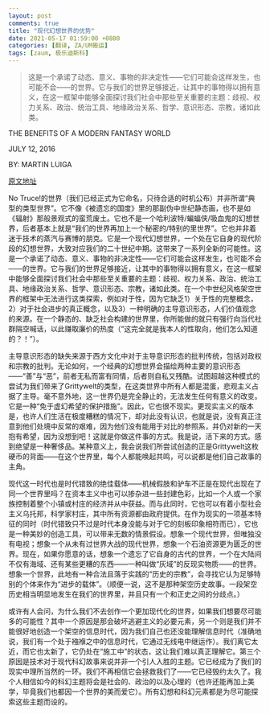 ```yaml
---
layout: post
comments: true
title: "现代幻想世界的优势"
date: 2021-05-17 01:59:00 +0800
categories: [翻译, ZA/UM搬运]
tags: [zaum, 极乐迪斯科]
---
```

>这是一个承诺了动态、意义、事物的非决定性——它们可能会这样发生，也可能不会——的世界。它与我们的世界足够接近，让其中的事物得以拥有意义，在这一框架中能够全面探讨我们社会中那些至关重要的主题：歧视、权力关系、政治、统治工具、地缘政治关系、哲学、意识形态、宗教，诸如此类。

THE BENEFITS OF A MODERN FANTASY WORLD

JULY 12, 2016

BY: MARTIN LUIGA

[原文地址][modern-fantasy-world-devblog]

 

No Truce!的世界（我们已经正式为它命名，只待合适的时机公布）并非所谓“典型的类型世界”。它不像《被遗忘的国度》里的那副伪中世纪静态画，也不是如《辐射》那般景观式的蛮荒废土。它也不是一个哈利波特/蝙蝠侠/吸血鬼的幻想世界，后者基本上就是“我们的世界再加上一个秘密的/特别的里世界”。它也并非着迷于技术的蒸汽与赛博的朋克。它是一个现代幻想世界，一个处在它自身的现代阶段的幻想世界，大致对应我们的二十世纪中期。这带来了一系列全新的可能性。这是一个承诺了动态、意义、事物的非决定性——它们可能会这样发生，也可能不会——的世界。它与我们的世界足够接近，让其中的事物得以拥有意义，在这一框架中能够全面探讨我们社会中那些至关重要的主题：歧视、权力关系、政治、统治工具、地缘政治关系、哲学、意识形态、宗教，诸如此类。在一个中世纪风格架空世界的框架中无法进行这类探索，例如对于性，因为它缺乏1）关于性的完整概念，2）对于社会进步的真正概念，以及3）一种明确的主导意识形态，人们价值观念的来源。在一个静态的、缺乏社会构建的世界里，你所能做的就只有强行向当代社群隔空喊话，以此赚取廉价的热度（“这完全就是我本人的性取向，他们怎么知道的？！”）。

主导意识形态的缺失来源于西方文化中对于主导意识形态的批判传统，包括对政权和宗教的批判。无论如何，一个经典的幻想世界会描绘两种主要的意识形态——“善”与“恶”，前者无私而富有同情，后者则自私又残酷。试图超越这种模式的尝试为我们带来了Grittywelt的类型，在这类世界中所有人都是混蛋，悲观主义占据了主导。毫不意外地，这一世界仍是完全静止的，无法发生任何有意义的改变。它是一种“免于虚幻希望的保护措施”。因此，它也很不现实。更现实主义的版本是，也许人们生活在极度糟糕的情况下，却对此没有认识，也就是说，没有真正注意到他们处境中反常的艰难，因为他们没有能用于对比的参照系，并仍对新的一天抱有希望，因为没想到吧！这就是你做这件事的方式。我是说，活下来的方式。感到绝望是一种奢侈品。某种意义上，我会说我们所尝试创造的正是Grittywelt这枚硬币的背面——在这个世界里，每个人都能唤起共鸣，可以说都是他们自己故事的主角。

现代这一时代也是时代错致的绝佳载体——机械假肢和驴车不正是在现代出现在了同一个世界里吗？在资本主义中也可以掺杂进一些封建色彩，比如一个人或一个家族控制着整个小镇或村庄的经济并从中获益。而与此同时，它也可以有着小型社会主义乌托邦，科学家村庄，其中所有资源都由政府提供。在作为现实的一项基本特征的同时（时代错致只不过是时代本身没能与对于它的刻板印象相符而已），它也是一种美妙的创造工具，可以带来无数的情景假设。想象一个现代世界，但唯独没有电视；想象一个从未有过世界大战的现代世界，想象一个石油资源更为匮乏的世界。现在，如果你愿意的话，想象一个遗忘了它自身的古代的世界，一个在大陆间不仅有海域、还有某些更糟的东西——一种叫做“灰域”的反现实物质——的世界。想象一个世界，此地有一种合法且落于实践的“历史的宗教”，会寻找它认为足够特别的个体来作为“进步的载体”。（顺便一说，这不是那种架空历史故事。一段架空历史相当明显地发生在我们的世界里，并且只有一个和正史之间的分歧点。）

或许有人会问，为什么我们不去创作一个更加现代化的世界，如果我们想要尽可能多的可能性？其中一个原因是那会破坏逃避主义的必要元素，另一个则是我们并不能很好地创造一个架空的信息时代，因为我们自己也还没能理解信息时代（准确地说，我们有一个处于襁褓之中的信息时代，它通过无线电中继运作）。我们离它太近，而它也太新了，它仍处在“施工中”的状态，这让我们难以真正理解它。第三个原因是技术对于现代科幻故事来说并非一个引人入胜的主题。它已经成为了我们的现实中理所当然的一环。我们不再相信它会拯救我们了——它已经毁约太久了。我个人相信如今的科幻主题将会是社会的、政治的以及心理的（也许还能再加上美学，毕竟我们也都因一个世界的美而爱它）。所有幻想和科幻元素都是为尽可能探索这些主题而设的。


[modern-fantasy-world-devblog]: https://discoelysium.com/devblog/2016/07/12/benefits-modern-fantasy-world

